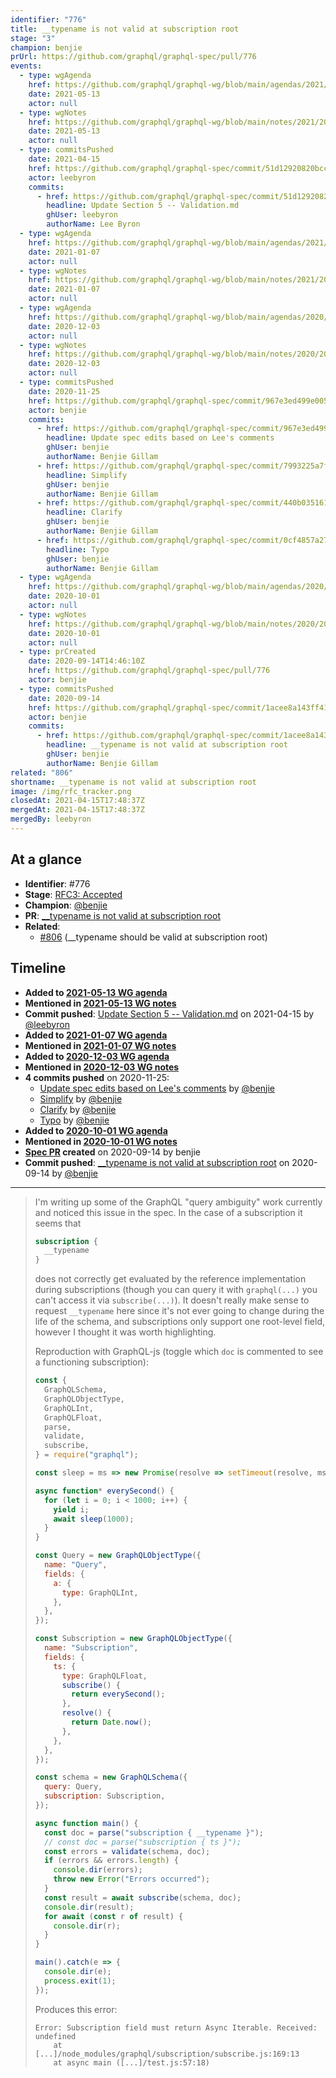 ```yaml
---
identifier: "776"
title: __typename is not valid at subscription root
stage: "3"
champion: benjie
prUrl: https://github.com/graphql/graphql-spec/pull/776
events:
  - type: wgAgenda
    href: https://github.com/graphql/graphql-wg/blob/main/agendas/2021/2021-05-13.md
    date: 2021-05-13
    actor: null
  - type: wgNotes
    href: https://github.com/graphql/graphql-wg/blob/main/notes/2021/2021-05-13.md
    date: 2021-05-13
    actor: null
  - type: commitsPushed
    date: 2021-04-15
    href: https://github.com/graphql/graphql-spec/commit/51d12920820bcc55d4f5d97df9eb820701eaafca
    actor: leebyron
    commits:
      - href: https://github.com/graphql/graphql-spec/commit/51d12920820bcc55d4f5d97df9eb820701eaafca
        headline: Update Section 5 -- Validation.md
        ghUser: leebyron
        authorName: Lee Byron
  - type: wgAgenda
    href: https://github.com/graphql/graphql-wg/blob/main/agendas/2021/2021-01-07.md
    date: 2021-01-07
    actor: null
  - type: wgNotes
    href: https://github.com/graphql/graphql-wg/blob/main/notes/2021/2021-01-07.md
    date: 2021-01-07
    actor: null
  - type: wgAgenda
    href: https://github.com/graphql/graphql-wg/blob/main/agendas/2020/2020-12-03.md
    date: 2020-12-03
    actor: null
  - type: wgNotes
    href: https://github.com/graphql/graphql-wg/blob/main/notes/2020/2020-12-03.md
    date: 2020-12-03
    actor: null
  - type: commitsPushed
    date: 2020-11-25
    href: https://github.com/graphql/graphql-spec/commit/967e3ed499e00591aeff26215124f18f6335a0bd
    actor: benjie
    commits:
      - href: https://github.com/graphql/graphql-spec/commit/967e3ed499e00591aeff26215124f18f6335a0bd
        headline: Update spec edits based on Lee's comments
        ghUser: benjie
        authorName: Benjie Gillam
      - href: https://github.com/graphql/graphql-spec/commit/7993225a7fe9ec2cdacc40d34e36339c62965850
        headline: Simplify
        ghUser: benjie
        authorName: Benjie Gillam
      - href: https://github.com/graphql/graphql-spec/commit/440b035161191fa51d297245c753b95a9174039e
        headline: Clarify
        ghUser: benjie
        authorName: Benjie Gillam
      - href: https://github.com/graphql/graphql-spec/commit/0cf4857a27bb0cf2774b12c27d8f0a67cec20d5a
        headline: Typo
        ghUser: benjie
        authorName: Benjie Gillam
  - type: wgAgenda
    href: https://github.com/graphql/graphql-wg/blob/main/agendas/2020/2020-10-01.md
    date: 2020-10-01
    actor: null
  - type: wgNotes
    href: https://github.com/graphql/graphql-wg/blob/main/notes/2020/2020-10-01.md
    date: 2020-10-01
    actor: null
  - type: prCreated
    date: 2020-09-14T14:46:10Z
    href: https://github.com/graphql/graphql-spec/pull/776
    actor: benjie
  - type: commitsPushed
    date: 2020-09-14
    href: https://github.com/graphql/graphql-spec/commit/1acee8a143ff41936fac4575bc0843d948046bd9
    actor: benjie
    commits:
      - href: https://github.com/graphql/graphql-spec/commit/1acee8a143ff41936fac4575bc0843d948046bd9
        headline: __typename is not valid at subscription root
        ghUser: benjie
        authorName: Benjie Gillam
related: "806"
shortname: __typename is not valid at subscription root
image: /img/rfc_tracker.png
closedAt: 2021-04-15T17:48:37Z
mergedAt: 2021-04-15T17:48:37Z
mergedBy: leebyron
---
```


## At a glance

- **Identifier**: #776
- **Stage**: [RFC3: Accepted](https://github.com/graphql/graphql-spec/blob/main/CONTRIBUTING.md#stage-3-accepted)
- **Champion**: [@benjie](https://github.com/benjie)
- **PR**: [__typename is not valid at subscription root](https://github.com/graphql/graphql-spec/pull/776)
- **Related**:
  - [#806](/rfcs/806 "__typename should be valid at subscription root / RFCX") (__typename should be valid at subscription root)

<!-- BEGIN_CUSTOM_TEXT -->



<!-- END_CUSTOM_TEXT -->

## Timeline

- **Added to [2021-05-13 WG agenda](https://github.com/graphql/graphql-wg/blob/main/agendas/2021/2021-05-13.md)**
- **Mentioned in [2021-05-13 WG notes](https://github.com/graphql/graphql-wg/blob/main/notes/2021/2021-05-13.md)**
- **Commit pushed**: [Update Section 5 -- Validation.md](https://github.com/graphql/graphql-spec/commit/51d12920820bcc55d4f5d97df9eb820701eaafca) on 2021-04-15 by [@leebyron](https://github.com/leebyron)
- **Added to [2021-01-07 WG agenda](https://github.com/graphql/graphql-wg/blob/main/agendas/2021/2021-01-07.md)**
- **Mentioned in [2021-01-07 WG notes](https://github.com/graphql/graphql-wg/blob/main/notes/2021/2021-01-07.md)**
- **Added to [2020-12-03 WG agenda](https://github.com/graphql/graphql-wg/blob/main/agendas/2020/2020-12-03.md)**
- **Mentioned in [2020-12-03 WG notes](https://github.com/graphql/graphql-wg/blob/main/notes/2020/2020-12-03.md)**
- **4 commits pushed** on 2020-11-25:
  - [Update spec edits based on Lee's comments](https://github.com/graphql/graphql-spec/commit/967e3ed499e00591aeff26215124f18f6335a0bd) by [@benjie](https://github.com/benjie)
  - [Simplify](https://github.com/graphql/graphql-spec/commit/7993225a7fe9ec2cdacc40d34e36339c62965850) by [@benjie](https://github.com/benjie)
  - [Clarify](https://github.com/graphql/graphql-spec/commit/440b035161191fa51d297245c753b95a9174039e) by [@benjie](https://github.com/benjie)
  - [Typo](https://github.com/graphql/graphql-spec/commit/0cf4857a27bb0cf2774b12c27d8f0a67cec20d5a) by [@benjie](https://github.com/benjie)
- **Added to [2020-10-01 WG agenda](https://github.com/graphql/graphql-wg/blob/main/agendas/2020/2020-10-01.md)**
- **Mentioned in [2020-10-01 WG notes](https://github.com/graphql/graphql-wg/blob/main/notes/2020/2020-10-01.md)**
- **[Spec PR](https://github.com/graphql/graphql-spec/pull/776) created** on 2020-09-14 by benjie
- **Commit pushed**: [__typename is not valid at subscription root](https://github.com/graphql/graphql-spec/commit/1acee8a143ff41936fac4575bc0843d948046bd9) on 2020-09-14 by [@benjie](https://github.com/benjie)

<!-- VERBATIM -->

---

> I'm writing up some of the GraphQL "query ambiguity" work currently and noticed this issue in the spec. In the case of a subscription it seems that
> 
> ```graphql
> subscription {
>   __typename
> }
> ```
> 
> does not correctly get evaluated by the reference implementation during subscriptions (though you can query it with `graphql(...)` you can't access it via `subscribe(...)`). It doesn't really make sense to request `__typename` here since it's not ever going to change during the life of the schema, and subscriptions only support one root-level field, however I thought it was worth highlighting.
> 
> Reproduction with GraphQL-js (toggle which `doc` is commented to see a functioning subscription):
> 
> ```js
> const {
>   GraphQLSchema,
>   GraphQLObjectType,
>   GraphQLInt,
>   GraphQLFloat,
>   parse,
>   validate,
>   subscribe,
> } = require("graphql");
> 
> const sleep = ms => new Promise(resolve => setTimeout(resolve, ms));
> 
> async function* everySecond() {
>   for (let i = 0; i < 1000; i++) {
>     yield i;
>     await sleep(1000);
>   }
> }
> 
> const Query = new GraphQLObjectType({
>   name: "Query",
>   fields: {
>     a: {
>       type: GraphQLInt,
>     },
>   },
> });
> 
> const Subscription = new GraphQLObjectType({
>   name: "Subscription",
>   fields: {
>     ts: {
>       type: GraphQLFloat,
>       subscribe() {
>         return everySecond();
>       },
>       resolve() {
>         return Date.now();
>       },
>     },
>   },
> });
> 
> const schema = new GraphQLSchema({
>   query: Query,
>   subscription: Subscription,
> });
> 
> async function main() {
>   const doc = parse("subscription { __typename }");
>   // const doc = parse("subscription { ts }");
>   const errors = validate(schema, doc);
>   if (errors && errors.length) {
>     console.dir(errors);
>     throw new Error("Errors occurred");
>   }
>   const result = await subscribe(schema, doc);
>   console.dir(result);
>   for await (const r of result) {
>     console.dir(r);
>   }
> }
> 
> main().catch(e => {
>   console.dir(e);
>   process.exit(1);
> });
> ```
> 
> Produces this error:
> 
> ```
> Error: Subscription field must return Async Iterable. Received: undefined
>     at [...]/node_modules/graphql/subscription/subscribe.js:169:13
>     at async main ([...]/test.js:57:18)
> ```
